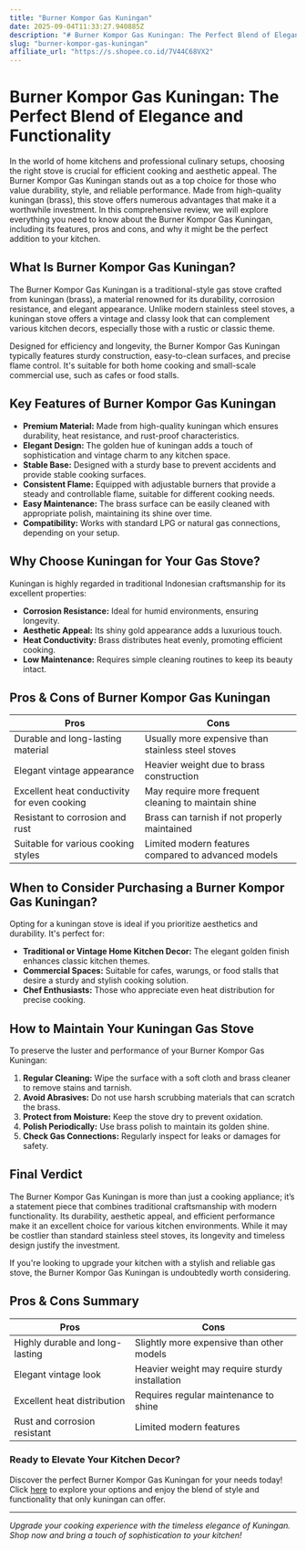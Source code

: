 ```yaml
---
title: "Burner Kompor Gas Kuningan"
date: 2025-09-04T11:33:27.940885Z
description: "# Burner Kompor Gas Kuningan: The Perfect Blend of Elegance and Functionality..."
slug: "burner-kompor-gas-kuningan"
affiliate_url: "https://s.shopee.co.id/7V44C68VX2"
---
```

# Burner Kompor Gas Kuningan: The Perfect Blend of Elegance and Functionality

In the world of home kitchens and professional culinary setups, choosing the right stove is crucial for efficient cooking and aesthetic appeal. The Burner Kompor Gas Kuningan stands out as a top choice for those who value durability, style, and reliable performance. Made from high-quality kuningan (brass), this stove offers numerous advantages that make it a worthwhile investment. In this comprehensive review, we will explore everything you need to know about the Burner Kompor Gas Kuningan, including its features, pros and cons, and why it might be the perfect addition to your kitchen.

## What Is Burner Kompor Gas Kuningan?

The Burner Kompor Gas Kuningan is a traditional-style gas stove crafted from kuningan (brass), a material renowned for its durability, corrosion resistance, and elegant appearance. Unlike modern stainless steel stoves, a kuningan stove offers a vintage and classy look that can complement various kitchen decors, especially those with a rustic or classic theme.

Designed for efficiency and longevity, the Burner Kompor Gas Kuningan typically features sturdy construction, easy-to-clean surfaces, and precise flame control. It's suitable for both home cooking and small-scale commercial use, such as cafes or food stalls.

## Key Features of Burner Kompor Gas Kuningan

- **Premium Material:** Made from high-quality kuningan which ensures durability, heat resistance, and rust-proof characteristics.
- **Elegant Design:** The golden hue of kuningan adds a touch of sophistication and vintage charm to any kitchen space.
- **Stable Base:** Designed with a sturdy base to prevent accidents and provide stable cooking surfaces.
- **Consistent Flame:** Equipped with adjustable burners that provide a steady and controllable flame, suitable for different cooking needs.
- **Easy Maintenance:** The brass surface can be easily cleaned with appropriate polish, maintaining its shine over time.
- **Compatibility:** Works with standard LPG or natural gas connections, depending on your setup.

## Why Choose Kuningan for Your Gas Stove?

Kuningan is highly regarded in traditional Indonesian craftsmanship for its excellent properties:

- **Corrosion Resistance:** Ideal for humid environments, ensuring longevity.
- **Aesthetic Appeal:** Its shiny gold appearance adds a luxurious touch.
- **Heat Conductivity:** Brass distributes heat evenly, promoting efficient cooking.
- **Low Maintenance:** Requires simple cleaning routines to keep its beauty intact.

## Pros & Cons of Burner Kompor Gas Kuningan

| **Pros** | **Cons** |
|------------|-----------|
| Durable and long-lasting material | Usually more expensive than stainless steel stoves |
| Elegant vintage appearance | Heavier weight due to brass construction |
| Excellent heat conductivity for even cooking | May require more frequent cleaning to maintain shine |
| Resistant to corrosion and rust | Brass can tarnish if not properly maintained |
| Suitable for various cooking styles | Limited modern features compared to advanced models |

## When to Consider Purchasing a Burner Kompor Gas Kuningan?

Opting for a kuningan stove is ideal if you prioritize aesthetics and durability. It's perfect for:

- **Traditional or Vintage Home Kitchen Decor:** The elegant golden finish enhances classic kitchen themes.
- **Commercial Spaces:** Suitable for cafes, warungs, or food stalls that desire a sturdy and stylish cooking solution.
- **Chef Enthusiasts:** Those who appreciate even heat distribution for precise cooking.

## How to Maintain Your Kuningan Gas Stove

To preserve the luster and performance of your Burner Kompor Gas Kuningan:

1. **Regular Cleaning:** Wipe the surface with a soft cloth and brass cleaner to remove stains and tarnish.
2. **Avoid Abrasives:** Do not use harsh scrubbing materials that can scratch the brass.
3. **Protect from Moisture:** Keep the stove dry to prevent oxidation.
4. **Polish Periodically:** Use brass polish to maintain its golden shine.
5. **Check Gas Connections:** Regularly inspect for leaks or damages for safety.

## Final Verdict

The Burner Kompor Gas Kuningan is more than just a cooking appliance; it’s a statement piece that combines traditional craftsmanship with modern functionality. Its durability, aesthetic appeal, and efficient performance make it an excellent choice for various kitchen environments. While it may be costlier than standard stainless steel stoves, its longevity and timeless design justify the investment.

If you're looking to upgrade your kitchen with a stylish and reliable gas stove, the Burner Kompor Gas Kuningan is undoubtedly worth considering.

## Pros & Cons Summary

| **Pros** | **Cons** |
|------------|-----------|
| Highly durable and long-lasting | Slightly more expensive than other models |
| Elegant vintage look | Heavier weight may require sturdy installation |
| Excellent heat distribution | Requires regular maintenance to shine |
| Rust and corrosion resistant | Limited modern features |

### Ready to Elevate Your Kitchen Decor?

Discover the perfect Burner Kompor Gas Kuningan for your needs today! Click [here](https://s.shopee.co.id/7V44C68VX2) to explore your options and enjoy the blend of style and functionality that only kuningan can offer.

---

*Upgrade your cooking experience with the timeless elegance of Kuningan. Shop now and bring a touch of sophistication to your kitchen!*